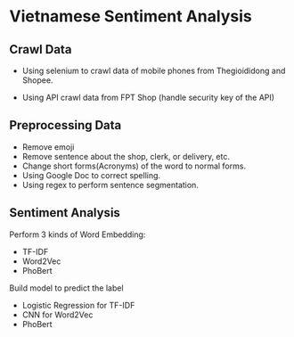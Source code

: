 # Vietnamese Sentiment Analysis

## Crawl Data
- Using selenium to crawl data of mobile phones from Thegioididong and Shopee.

- Using API crawl data from FPT Shop (handle security key of the API)

## Preprocessing Data
- Remove emoji
- Remove sentence about the shop, clerk, or delivery, etc.
- Change short forms(Acronyms) of the word to normal forms.
- Using Google Doc to correct spelling.
- Using regex to perform sentence segmentation.

## Sentiment Analysis
Perform 3 kinds of Word Embedding: 
- TF-IDF
- Word2Vec
- PhoBert

Build model to predict the label
- Logistic Regression for TF-IDF
- CNN for Word2Vec
- PhoBert 
